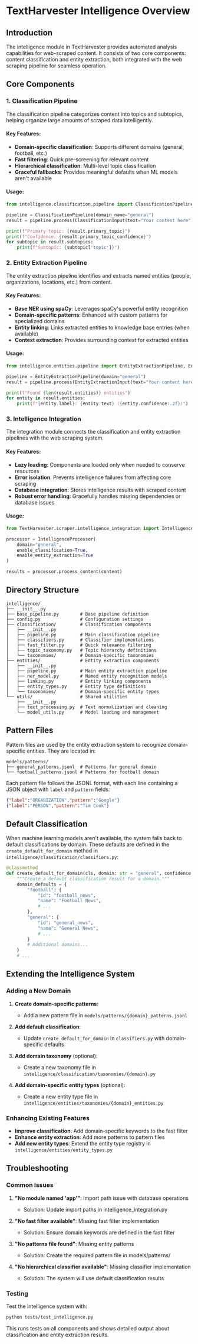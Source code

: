 # TextHarvester Intelligence Overview

## Introduction

The intelligence module in TextHarvester provides automated analysis capabilities for web-scraped content. It consists of two core components: content classification and entity extraction, both integrated with the web scraping pipeline for seamless operation.

## Core Components

### 1. Classification Pipeline

The classification pipeline categorizes content into topics and subtopics, helping organize large amounts of scraped data intelligently.

#### Key Features:
- **Domain-specific classification**: Supports different domains (general, football, etc.)
- **Fast filtering**: Quick pre-screening for relevant content
- **Hierarchical classification**: Multi-level topic classification
- **Graceful fallbacks**: Provides meaningful defaults when ML models aren't available

#### Usage:
```python
from intelligence.classification.pipeline import ClassificationPipeline, ClassificationInput

pipeline = ClassificationPipeline(domain_name="general")
result = pipeline.process(ClassificationInput(text="Your content here"))

print(f"Primary topic: {result.primary_topic}")
print(f"Confidence: {result.primary_topic_confidence}")
for subtopic in result.subtopics:
    print(f"Subtopic: {subtopic['topic']}")
```

### 2. Entity Extraction Pipeline

The entity extraction pipeline identifies and extracts named entities (people, organizations, locations, etc.) from content.

#### Key Features:
- **Base NER using spaCy**: Leverages spaCy's powerful entity recognition
- **Domain-specific patterns**: Enhanced with custom patterns for specialized domains
- **Entity linking**: Links extracted entities to knowledge base entries (when available)
- **Context extraction**: Provides surrounding context for extracted entities

#### Usage:
```python
from intelligence.entities.pipeline import EntityExtractionPipeline, EntityExtractionInput

pipeline = EntityExtractionPipeline(domain="general")
result = pipeline.process(EntityExtractionInput(text="Your content here"))

print(f"Found {len(result.entities)} entities")
for entity in result.entities:
    print(f"{entity.label}: {entity.text} ({entity.confidence:.2f})")
```

### 3. Intelligence Integration

The integration module connects the classification and entity extraction pipelines with the web scraping system.

#### Key Features:
- **Lazy loading**: Components are loaded only when needed to conserve resources
- **Error isolation**: Prevents intelligence failures from affecting core scraping
- **Database integration**: Stores intelligence results with scraped content
- **Robust error handling**: Gracefully handles missing dependencies or database issues

#### Usage:
```python
from TextHarvester.scraper.intelligence_integration import IntelligenceProcessor

processor = IntelligenceProcessor(
    domain="general",
    enable_classification=True,
    enable_entity_extraction=True
)

results = processor.process_content(content)
```

## Directory Structure

```
intelligence/
├── __init__.py
├── base_pipeline.py        # Base pipeline definition
├── config.py               # Configuration settings
├── classification/         # Classification components
│   ├── __init__.py
│   ├── pipeline.py         # Main classification pipeline
│   ├── classifiers.py      # Classifier implementations
│   ├── fast_filter.py      # Quick relevance filtering
│   ├── topic_taxonomy.py   # Topic hierarchy definitions
│   └── taxonomies/         # Domain-specific taxonomies
├── entities/               # Entity extraction components
│   ├── __init__.py
│   ├── pipeline.py         # Main entity extraction pipeline
│   ├── ner_model.py        # Named entity recognition models
│   ├── linking.py          # Entity linking components
│   ├── entity_types.py     # Entity type definitions
│   └── taxonomies/         # Domain-specific entity types
└── utils/                  # Shared utilities
    ├── __init__.py
    ├── text_processing.py  # Text normalization and cleaning
    └── model_utils.py      # Model loading and management
```

## Pattern Files

Pattern files are used by the entity extraction system to recognize domain-specific entities. They are located in:

```
models/patterns/
├── general_patterns.jsonl  # Patterns for general domain
└── football_patterns.jsonl # Patterns for football domain
```

Each pattern file follows the JSONL format, with each line containing a JSON object with `label` and `pattern` fields:

```json
{"label":"ORGANIZATION","pattern":"Google"}
{"label":"PERSON","pattern":"Tim Cook"}
```

## Default Classification

When machine learning models aren't available, the system falls back to default classifications by domain. These defaults are defined in the `create_default_for_domain` method in `intelligence/classification/classifiers.py`:

```python
@classmethod
def create_default_for_domain(cls, domain: str = "general", confidence: float = 0.7) -> 'ClassificationResult':
    """Create a default classification result for a domain."""
    domain_defaults = {
        "football": {
            "id": "football_news",
            "name": "Football News",
            # ...
        },
        "general": {
            "id": "general_news",
            "name": "General News",
            # ...
        }
        # Additional domains...
    }
    # ...
```

## Extending the Intelligence System

### Adding a New Domain

1. **Create domain-specific patterns**:
   - Add a new pattern file in `models/patterns/{domain}_patterns.jsonl`

2. **Add default classification**:
   - Update `create_default_for_domain` in `classifiers.py` with domain-specific defaults

3. **Add domain taxonomy** (optional):
   - Create a new taxonomy file in `intelligence/classification/taxonomies/{domain}.py`

4. **Add domain-specific entity types** (optional):
   - Create a new entity type file in `intelligence/entities/taxonomies/{domain}_entities.py`

### Enhancing Existing Features

- **Improve classification**: Add domain-specific keywords to the fast filter
- **Enhance entity extraction**: Add more patterns to pattern files
- **Add new entity types**: Extend the entity type registry in `intelligence/entities/entity_types.py`

## Troubleshooting

### Common Issues

1. **"No module named 'app'"**: Import path issue with database operations
   - Solution: Update import paths in intelligence_integration.py

2. **"No fast filter available"**: Missing fast filter implementation
   - Solution: Ensure domain keywords are defined in the fast filter

3. **"No patterns file found"**: Missing entity patterns
   - Solution: Create the required pattern file in models/patterns/

4. **"No hierarchical classifier available"**: Missing classifier implementation
   - Solution: The system will use default classification results

### Testing

Test the intelligence system with:
```bash
python tests/test_intelligence.py
```

This runs tests on all components and shows detailed output about classification and entity extraction results.
